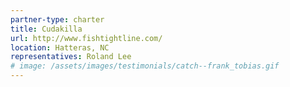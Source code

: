 ```yaml
---
partner-type: charter
title: Cudakilla
url: http://www.fishtightline.com/
location: Hatteras, NC
representatives: Roland Lee
# image: /assets/images/testimonials/catch--frank_tobias.gif
---
```


